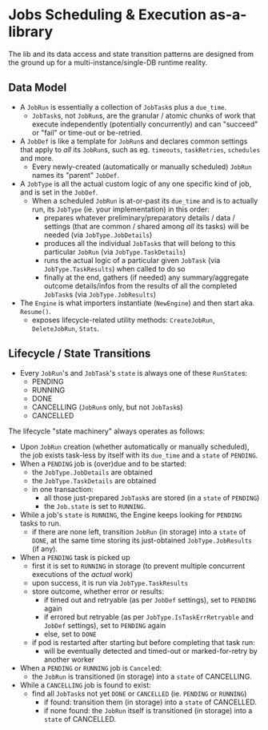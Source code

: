 # Jobs Scheduling & Execution **as-a-library**

The lib and its data access and state transition patterns are designed from the ground up for a multi-instance/single-DB runtime reality.

## Data Model

- A `JobRun` is essentially a collection of `JobTask`s plus a `due_time`.
    - `JobTask`s, not `JobRun`s, are the granular / atomic chunks of work that execute independently (potentially concurrently) and can "succeed" or "fail" or time-out or be-retried.
- A `JobDef` is like a template for `JobRun`s and declares common settings that apply to _all_ its `JobRun`s, such as eg. `timeouts`, `taskRetries`, `schedules` and more.
    - Every newly-created (automatically or manually scheduled) `JobRun` names its "parent" `JobDef`.
- A `JobType` is all the actual custom logic of any one specific kind of job, and is set in the `JobDef`.
    - When a scheduled `JobRun` is at-or-past its `due_time` and is to actually run, its `JobType` (ie. your implementation) in this order:
        - prepares whatever preliminary/preparatory details / data / settings (that are common / shared among _all_ its tasks) will be needed (via `JobType.JobDetails`)
        - produces all the individual `JobTask`s that will belong to this particular `JobRun` (via `JobType.TaskDetails`)
        - runs the actual logic of a particular given `JobTask` (via `JobType.TaskResults`) when called to do so
        - finally at the end, gathers (if needed) any summary/aggregate outcome details/infos from the results of all the completed `JobTask`s (via `JobType.JobResults`)
- The `Engine` is what importers instantiate (`NewEngine`) and then start aka. `Resume()`.
    - exposes lifecycle-related utility methods: `CreateJobRun`, `DeleteJobRun`, `Stats`.

## Lifecycle / State Transitions

- Every `JobRun`'s and `JobTask`'s `state` is always one of these `RunState`s:
    - PENDING
    - RUNNING
    - DONE
    - CANCELLING (`JobRun`s only, but not `JobTask`s)
    - CANCELLED

The lifecycle "state machinery" always operates as follows:

- Upon `JobRun` creation (whether automatically or manually scheduled), the job exists task-less by itself with its `due_time` and a `state` of `PENDING`.
- When a `PENDING` job is (over)due and to be started:
    - the `JobType.JobDetails` are obtained
    - the `JobType.TaskDetails` are obtained
    - in one transaction:
        - all those just-prepared `JobTask`s are stored (in a `state` of `PENDING`)
        - the `Job.state` is set to `RUNNING`.
- While a job's `state` is `RUNNING`, the Engine keeps looking for `PENDING` tasks to run.
    - if there are none left, transition `JobRun` (in storage) into a `state` of `DONE`, at the same time storing its just-obtained `JobType.JobResults` (if any).
- When a `PENDING` task is picked up
    - first it is set to `RUNNING` in storage (to prevent multiple concurrent executions of the _actual_ work)
    - upon success, it is run via `JobType.TaskResults`
    - store outcome, whether error or results:
        - if timed out and retryable (as per `JobDef` settings), set to `PENDING` again
        - if errored but retryable (as per `JobType.IsTaskErrRetryable` and `JobDef` settings), set to `PENDING` again
        - else, set to `DONE`
    - if pod is restarted after starting but before completing that task run:
      - will be eventually detected and timed-out or marked-for-retry by another worker
- When a `PENDING` or `RUNNING` job is `Cancel`ed:
    - the `JobRun` is transitioned (in storage) into a `state` of CANCELLING.
- While a `CANCELLING` job is found to exist:
    - find all `JobTask`s not yet `DONE` or `CANCELLED` (ie. `PENDING` or `RUNNING`)
        - if found: transition them (in storage) into a `state` of CANCELLED.
        - if none found: the `JobRun` itself is transitioned (in storage) into a `state` of CANCELLED.
